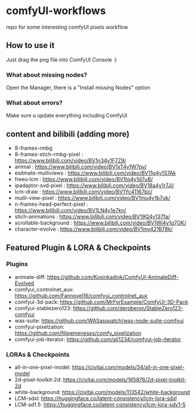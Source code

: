 # comfyUI-workflows

repo for some interesting comfyUI pixels workflow

## How to use it

Just drag the png file into ComfyUI Console :)

### What about missing nodes?

Open the Manager, there is a "Install missing Nodes" option

### What about errors?

Make sure u update everything including ComfyUI 


## content and bilibili (adding more)

- 8-frames-rmbg
- 8-frames-stich-rmbg-pixel : https://www.bilibili.com/video/BV1n34y1F7Z9/
- animal : https://www.bilibili.com/video/BV1xT4y1W7pv/
- esitmate-mutliviews : https://www.bilibili.com/video/BV11g4y1S7Ak
- freeu-lcm : https://www.bilibili.com/video/BV1tp4y1d7uB/
- ipadaptor-svd-pixel : https://www.bilibili.com/video/BV18a4y1r7Ji/
- lcm-draw : https://www.bilibili.com/video/BV1Yc41167bc/
- mutli-view-pixel : https://www.bilibili.com/video/BV1mu4y1b7uk/
- n-frames-head-perfect-pixel : https://www.bilibili.com/video/BV1LN4y1e7kn/
- stich-animations : https://www.bilibili.com/video/BV19Q4y137fa/
- scrollable-background : https://www.bilibili.com/video/BV1Wi4y1q7GK/
- character-evolve : https://www.bilibili.com/video/BV1my421B78k/


## Featured Plugin & LORA & Checkpoints

### Plugins

- animate-diff: https://github.com/Kosinkadink/ComfyUI-AnimateDiff-Evolved
- comfyui_controlnet_aux: https://github.com/Fannovel16/comfyui_controlnet_aux
- comfyui-3d-pack: https://github.com/MrForExample/ComfyUI-3D-Pack
- comfyui-stablezero123: https://github.com/deroberon/StableZero123-comfyui
- was-suite: https://github.com/WASasquatch/was-node-suite-comfyui
- comfyui-pixelzation: https://github.com/filipemeneses/comfy_pixelization
- comfyui-job-iterator: https://github.com/ali1234/comfyui-job-iterator


### LORAs & Checkpoints
- all-in-one-pixel-model: https://civitai.com/models/34/all-in-one-pixel-model
- 2d-pixel-toolkit-2d: https://civitai.com/models/165876/2d-pixel-toolkit-2d
- white-background: https://civitai.com/models/113542/white-background
- LCM-sdxl: https://huggingface.co/latent-consistency/lcm-lora-sdxl
- LCM-sd1.5: https://huggingface.co/latent-consistency/lcm-lora-sdv1-5


